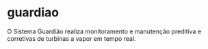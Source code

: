 # guardiao
O Sistema Guardião realiza monitoramento e manutenção preditiva e corretivas de turbinas a vapor em tempo real. 
